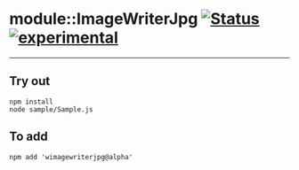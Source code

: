 
# module::ImageWriterJpg  [![Status](https://github.com/Wandalen/wImageWriterJpg/workflows/Test/badge.svg)](https://github.com/Wandalen/wImageWriterJpg/actions?query=workflow%3ATest) [![experimental](https://img.shields.io/badge/stability-experimental-orange.svg)](https://github.com/emersion/stability-badges#experimental)

___

## Try out
```
npm install
node sample/Sample.js
```

## To add
```
npm add 'wimagewriterjpg@alpha'
```

